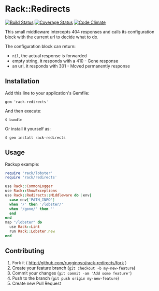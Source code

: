 # Rack::Redirects
[![Build Status](https://travis-ci.org/rugginoso/rack-redirects.svg?branch=master)](https://travis-ci.org/rugginoso/rack-redirects)
[![Coverage Status](https://coveralls.io/repos/rugginoso/rack-redirects/badge.png?branch=master)](https://coveralls.io/r/rugginoso/rack-redirects?branch=master)
[![Code Climate](https://codeclimate.com/github/rugginoso/rack-redirects.png)](https://codeclimate.com/github/rugginoso/rack-redirects)

This small middleware intercepts 404 responses and calls its
configuration block with the current url to decide what to do.

The configuration block can return:
- ```nil```, the actual response is forwarded
- empty string, it responds with a 410 - Gone response
- an url, it responds with 301 - Moved permanently response

## Installation

Add this line to your application's Gemfile:

    gem 'rack-redirects'

And then execute:

    $ bundle

Or install it yourself as:

    $ gem install rack-redirects

## Usage

Rackup example:

```ruby
require 'rack/lobster'
require 'rack/redirects'

use Rack::CommonLogger
use Rack::ShowExceptions
use Rack::Redirects::Middleware do |env|
  case env['PATH_INFO']
  when '/' then '/lobster/'
  when '/gone/' then ''
  end
end
map "/lobster" do
  use Rack::Lint
  run Rack::Lobster.new
end
```

## Contributing

1. Fork it ( http://github.com/rugginoso/rack-redirects/fork )
2. Create your feature branch (`git checkout -b my-new-feature`)
3. Commit your changes (`git commit -am 'Add some feature'`)
4. Push to the branch (`git push origin my-new-feature`)
5. Create new Pull Request
